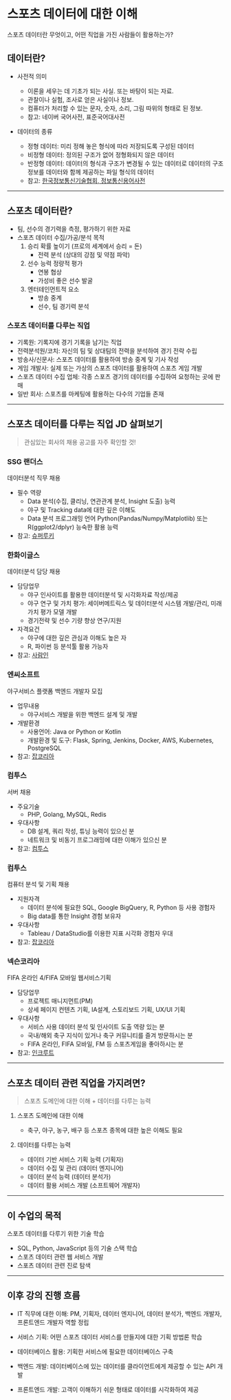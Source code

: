 # 스포츠 데이터에 대한 이해

스포츠 데이터란 무엇이고, 어떤 직업을 가진 사람들이 활용하는가?

## 데이터란?

- 사전적 의미
    - 이론을 세우는 데 기초가 되는 사실. 또는 바탕이 되는 자료.
    - 관찰이나 실험, 조사로 얻은 사실이나 정보.
    - 컴퓨터가 처리할 수 있는 문자, 숫자, 소리, 그림 따위의 형태로 된 정보.
    - 참고: 네이버 국어사전, 표준국어대사전

- 데이터의 종류
    - 정형 데이터: 미리 정해 놓은 형식에 따라 저장되도록 구성된 데이터
    - 비정형 데이터: 정의된 구조가 없어 정형화되지 않은 데이터
    - 반정형 데이터: 데이터의 형식과 구조가 변경될 수 있는 데이터로 데이터의 구조 정보를 데이터와 함께 제공하는 파일 형식의 데이터
    - 참고: [한국정보통신기술협회, 정보통신용어사전](http://terms.tta.or.kr/dictionary/dictionaryView.do?word_seq=175128-2)

---

## 스포츠 데이터란?

- 팀, 선수의 경기력을 측정, 평가하기 위한 자료
- 스포츠 데이터 수집/가공/분석 목적
    1. 승리 확률 높이기 (프로의 세계에서 승리 = 돈)
        - 전력 분석 (상대의 강점 및 약점 파악)
    2. 선수 능력 정량적 평가
        - 연봉 협상
        - 가성비 좋은 선수 발굴
    3. 엔터테인먼트적 요소
        - 방송 중계
        - 선수, 팀 경기력 분석

### 스포츠 데이터를 다루는 직업

- 기록원: 기록지에 경기 기록을 남기는 직업
- 전력분석원/코치: 자신의 팀 및 상대팀의 전력을 분석하여 경기 전략 수립
- 방송사/신문사: 스포츠 데이터를 활용하여 방송 중계 및 기사 작성
- 게임 개발사: 실제 또는 가상의 스포츠 데이터를 활용하여 스포츠 게임 개발
- 스포츠 데이터 수집 업체: 각종 스포츠 경기의 데이터를 수집하여 요청하는 곳에 판매
- 일반 회사: 스포츠를 마케팅에 활용하는 다수의 기업들 존재

---

## 스포츠 데이터를 다루는 직업 JD 살펴보기

> 관심있는 회사의 채용 공고를 자주 확인할 것!

### SSG 랜더스

데이터분석 직무 채용

- 필수 역량
    - Data 분석(수집, 클리닝, 연관관계 분석, Insight 도출) 능력
    - 야구 및 Tracking data에 대한 깊은 이해도
    - Data 분석 프로그래밍 언어 Python(Pandas/Numpy/Matplotlib) 또는 R(ggplot2/dplyr) 능숙한 활용 능력
- 참고: [슈퍼루키](https://www.superookie.com/jobs/61b6dcda8b129f47846455f1)

### 한화이글스

데이터분석 담당 채용

- 담당업무
    - 야구 인사이트를 활용한 데이터분석 및 시각화자료 작성/제공
    - 야구 연구 및 가치 평가: 세이버메트릭스 및 데이터분석 시스템 개발/관리, 미래가치 평가 모델 개발
    - 경기전략 및 선수 기량 향상 연구/지원
- 자격요건
    - 야구에 대한 깊은 관심과 이해도 높은 자
    - R, 파이썬 등 분석툴 활용 가능자
- 참고: [사람인](https://www.saramin.co.kr/zf_user/jobs/view?rec_idx=39010895)

### 엔씨소프트

야구서비스 플랫폼 백엔드 개발자 모집

- 업무내용
    - 야구서비스 개발을 위한 백엔드 설계 및 개발
- 개발환경
    - 사용언어: Java or Python or Kotlin
    - 개발환경 및 도구: Flask, Spring, Jenkins, Docker, AWS, Kubernetes, PostgreSQL
- 참고: [잡코리아](https://www.jobkorea.co.kr/Recruit/GI_Read/41532492?Oem_Code=C1&logpath=1&stext=%EC%95%BC%EA%B5%AC%20%EB%8D%B0%EC%9D%B4%ED%84%B0&listno=8)

### 컴투스

서버 채용

- 주요기술
    - PHP, Golang, MySQL, Redis
- 우대사항
    - DB 설계, 쿼리 작성, 튜닝 능력이 있으신 분
    - 네트워크 및 비동기 프로그래밍에 대한 이해가 있으신 분
- 참고: [컴투스](https://com2us.recruiter.co.kr/app/jobnotice/list)

### 컴투스

컴퓨터 분석 및 기획 채용

- 지원자격
    - 데이터 분석에 필요한 SQL, Google BigQuery, R, Python 등 사용 경험자
    - Big data를 통한 Insight 경험 보유자
- 우대사항
    - Tableau / DataStudio를 이용한 지표 시각화 경험자 우대
- 참고: [잡코리아](https://www.jobkorea.co.kr/Recruit/GI_Read/41479791?Oem_Code=C1&logpath=1&stext=%EB%8D%B0%EC%9D%B4%ED%84%B0%20%EB%B6%84%EC%84%9D&listno=14)

### 넥슨코리아

FIFA 온라인 4/FIFA 모바일 웹서비스기획

- 담당업무
    - 프로젝트 매니지먼트(PM)
    - 상세 페이지 컨텐츠 기획, IA설계, 스토리보드 기획, UX/UI 기획
- 우대사항
    - 서비스 사용 데이터 분석 및 인사이트 도출 역량 있는 분
    - 국내/해외 축구 지식이 있거나 축구 커뮤니티를 즐겨 방문하시는 분
    - FIFA 온라인, FIFA 모바일, FM 등 스포츠게임을 좋아하시는 분
- 참고: [인크루트](https://job.incruit.com/jobdb_info/jobpost.asp?job=2211230006228)

---

## 스포츠 데이터 관련 직업을 가지려면?

> 스포츠 도메인에 대한 이해 + 데이터를 다루는 능력

1. 스포츠 도메인에 대한 이해
    - 축구, 야구, 농구, 배구 등 스포츠 종목에 대한 높은 이해도 필요

2. 데이터를 다루는 능력
    - 데이터 기반 서비스 기획 능력 (기획자)
    - 데이터 수집 및 관리 (데이터 엔지니어)
    - 데이터 분석 능력 (데이터 분석가)
    - 데이터 활용 서비스 개발 (소프트웨어 개발자)

---

## 이 수업의 목적

스포츠 데이터를 다루기 위한 기술 학습

- SQL, Python, JavaScript 등의 기술 스택 학습
- 스포츠 데이터 관련 웹 서비스 개발
- 스포츠 데이터 관련 진로 탐색

---

## 이후 강의 진행 흐름

- IT 직무에 대한 이해: PM, 기획자, 데이터 엔지니어, 데이터 분석가, 백엔드 개발자, 프론트엔드 개발자 역할 정립

- 서비스 기획: 어떤 스포츠 데이터 서비스를 만들지에 대한 기획 방법론 학습

- 데이터베이스 활용: 기획한 서비스에 필요한 데이터베이스 구축

- 백엔드 개발: 데이터베이스에 있는 데이터를 클라이언트에게 제공할 수 있는 API 개발

- 프론트엔드 개발: 고객이 이해하기 쉬운 형태로 데이터를 시각화하여 제공
